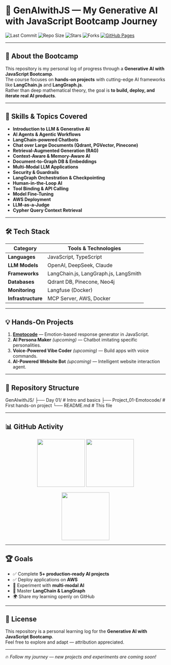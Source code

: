 # 🚀 GenAIwithJS — My Generative AI with JavaScript Bootcamp Journey

![Last Commit](https://img.shields.io/github/last-commit/Xta1neR/GenAIwithJS?style=for-the-badge&color=green)
![Repo Size](https://img.shields.io/github/repo-size/Xta1neR/GenAIwithJS?style=for-the-badge&color=blue)
![Stars](https://img.shields.io/github/stars/Xta1neR/GenAIwithJS?style=for-the-badge&color=yellow)
![Forks](https://img.shields.io/github/forks/Xta1neR/GenAIwithJS?style=for-the-badge&color=orange)
[![GitHub Pages](https://img.shields.io/badge/View%20Live%20Demo-black?style=for-the-badge&logo=github)](https://github.com/Xta1neR/GenAIwithJS)

---

## 📖 About the Bootcamp

This repository is my personal log of progress through a **Generative AI with JavaScript Bootcamp**.  
The course focuses on **hands-on projects** with cutting-edge AI frameworks like **LangChain.js** and **LangGraph.js**.  
Rather than deep mathematical theory, the goal is **to build, deploy, and iterate real AI products**.

---

## 🎯 Skills & Topics Covered

- **Introduction to LLM & Generative AI**
- **AI Agents & Agentic Workflows**
- **LangChain-powered Chatbots**
- **Chat over Large Documents (Qdrant, PGVector, Pinecone)**
- **Retrieval-Augmented Generation (RAG)**
- **Context-Aware & Memory-Aware AI**
- **Document-to-Graph DB & Embeddings**
- **Multi-Modal LLM Applications**
- **Security & Guardrails**
- **LangGraph Orchestration & Checkpointing**
- **Human-in-the-Loop AI**
- **Tool Binding & API Calling**
- **Model Fine-Tuning**
- **AWS Deployment**
- **LLM-as-a-Judge**
- **Cypher Query Context Retrieval**

---

## 🛠 Tech Stack

| Category          | Tools & Technologies |
|-------------------|----------------------|
| **Languages**     | JavaScript, TypeScript |
| **LLM Models**    | OpenAI, DeepSeek, Claude |
| **Frameworks**    | LangChain.js, LangGraph.js, LangSmith |
| **Databases**     | Qdrant DB, Pinecone, Neo4j |
| **Monitoring**    | Langfuse (Docker) |
| **Infrastructure**| MCP Server, AWS, Docker |

---

## 💡 Hands-On Projects

1. **[Emotocode](https://github.com/Xta1neR/GenAIwithJS/tree/main/Project_01-Emotocode)** — Emotion-based response generator in JavaScript.  
2. **AI Persona Maker** *(upcoming)* — Chatbot imitating specific personalities.  
3. **Voice-Powered Vibe Coder** *(upcoming)* — Build apps with voice commands.  
4. **AI-Powered Website Bot** *(upcoming)* — Intelligent website interaction agent.

---

## 📂 Repository Structure

GenAIwithJS/
├── Day 01/ # Intro and basics
├── Project_01-Emotocode/ # First hands-on project
└── README.md # This file

---

## 📊 GitHub Activity

<p align="center">
  <img src="https://github-readme-stats.vercel.app/api?username=Xta1neR&show_icons=true&theme=radical" height="150" />
  <img src="https://github-readme-stats.vercel.app/api/top-langs/?username=Xta1neR&layout=compact&theme=radical" height="150" />
</p>

<p align="center">
  <img src="https://streak-stats.demolab.com?user=Xta1neR&theme=radical&hide_border=true" height="150" />
</p>

---

## 🏆 Goals

- ✅ Complete **5+ production-ready AI projects**
- ✅ Deploy applications on **AWS**
- 🔄 Experiment with **multi-modal AI**
- 🎯 Master **LangChain & LangGraph**
- 🌍 Share my learning openly on GitHub

---

## 📜 License

This repository is a personal learning log for the **Generative AI with JavaScript Bootcamp**.  
Feel free to explore and adapt — attribution appreciated.

---

🔥 *Follow my journey — new projects and experiments are coming soon!*  
